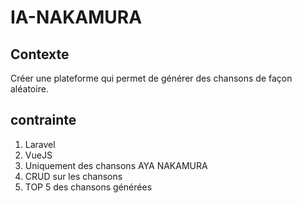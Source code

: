 # IA-NAKAMURA

## Contexte 

Créer une plateforme qui permet de générer des chansons de façon aléatoire. 

## contrainte  

1. Laravel 
2. VueJS
3. Uniquement des chansons AYA NAKAMURA 
4. CRUD sur les chansons
5. TOP 5 des chansons générées
